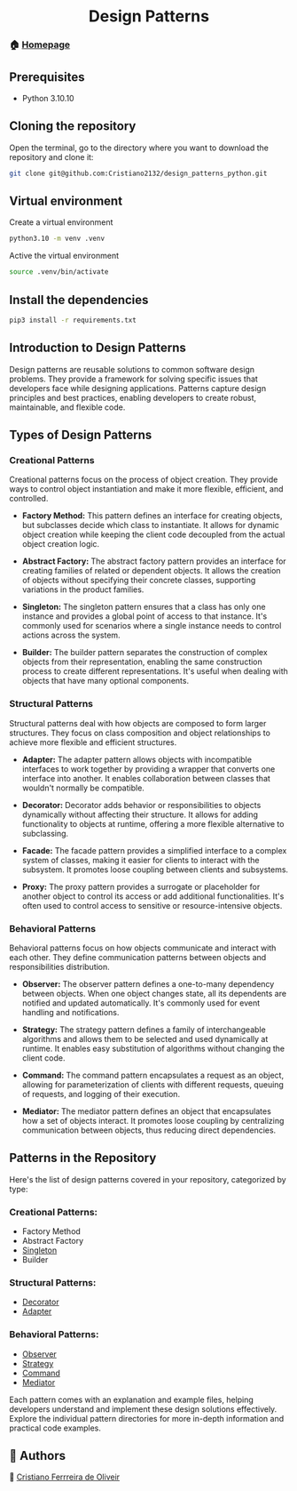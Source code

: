 <h1 align="center">Design Patterns</h1>

### 🏠 [Homepage](https://cristiano2132.github.io/)

## Prerequisites
* Python 3.10.10


## Cloning the repository

Open the terminal, go to the directory where you want to download the repository and clone it:

```bash
git clone git@github.com:Cristiano2132/design_patterns_python.git
```

## Virtual environment

Create a virtual environment

``` bash
python3.10 -m venv .venv
```


Active the virtual environment
``` bash
source .venv/bin/activate 
```



## Install the dependencies
``` bash
pip3 install -r requirements.txt
```

## Introduction to Design Patterns

Design patterns are reusable solutions to common software design problems. They provide a framework for solving specific issues that developers face while designing applications. Patterns capture design principles and best practices, enabling developers to create robust, maintainable, and flexible code.

## Types of Design Patterns

### Creational Patterns

Creational patterns focus on the process of object creation. They provide ways to control object instantiation and make it more flexible, efficient, and controlled.

- **Factory Method:** This pattern defines an interface for creating objects, but subclasses decide which class to instantiate. It allows for dynamic object creation while keeping the client code decoupled from the actual object creation logic.

- **Abstract Factory:** The abstract factory pattern provides an interface for creating families of related or dependent objects. It allows the creation of objects without specifying their concrete classes, supporting variations in the product families.

- **Singleton:** The singleton pattern ensures that a class has only one instance and provides a global point of access to that instance. It's commonly used for scenarios where a single instance needs to control actions across the system.

- **Builder:** The builder pattern separates the construction of complex objects from their representation, enabling the same construction process to create different representations. It's useful when dealing with objects that have many optional components.

### Structural Patterns

Structural patterns deal with how objects are composed to form larger structures. They focus on class composition and object relationships to achieve more flexible and efficient structures.

- **Adapter:** The adapter pattern allows objects with incompatible interfaces to work together by providing a wrapper that converts one interface into another. It enables collaboration between classes that wouldn't normally be compatible.

- **Decorator:** Decorator adds behavior or responsibilities to objects dynamically without affecting their structure. It allows for adding functionality to objects at runtime, offering a more flexible alternative to subclassing.

- **Facade:** The facade pattern provides a simplified interface to a complex system of classes, making it easier for clients to interact with the subsystem. It promotes loose coupling between clients and subsystems.

- **Proxy:** The proxy pattern provides a surrogate or placeholder for another object to control its access or add additional functionalities. It's often used to control access to sensitive or resource-intensive objects.

### Behavioral Patterns

Behavioral patterns focus on how objects communicate and interact with each other. They define communication patterns between objects and responsibilities distribution.

- **Observer:** The observer pattern defines a one-to-many dependency between objects. When one object changes state, all its dependents are notified and updated automatically. It's commonly used for event handling and notifications.

- **Strategy:** The strategy pattern defines a family of interchangeable algorithms and allows them to be selected and used dynamically at runtime. It enables easy substitution of algorithms without changing the client code.

- **Command:** The command pattern encapsulates a request as an object, allowing for parameterization of clients with different requests, queuing of requests, and logging of their execution.

- **Mediator:** The mediator pattern defines an object that encapsulates how a set of objects interact. It promotes loose coupling by centralizing communication between objects, thus reducing direct dependencies.

## Patterns in the Repository

Here's the list of design patterns covered in your repository, categorized by type:

### Creational Patterns:
- Factory Method
- Abstract Factory
- [Singleton](singleton/singleton.md)
- Builder

### Structural Patterns:
- [Decorator](decorator/decorator.md)
- [Adapter](adapter/adapter.md)

### Behavioral Patterns:
- [Observer](observer/observer.md)
- [Strategy](strategy/strategy.md)
- [Command](command/command.md)
- [Mediator](mediator/mediator.md)

Each pattern comes with an explanation and example files, helping developers understand and implement these design solutions effectively. Explore the individual pattern directories for more in-depth information and practical code examples.

## 🤝 Authors 

👤 [Cristiano Ferrreira de Oliveir](https://cristiano2132.github.io/)
